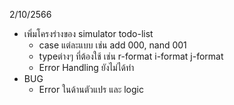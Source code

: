 2/10/2566
- เพิ่มโครงร่างของ simulator
todo-list
    - case แต่ละแบบ เช่น add 000, nand 001
    - typeต่างๆ ที่ต้องใช้ เช่น r-format i-format j-format
    - Error Handling ยังไม่ได้ทำ
- BUG
    - Error ในด้านตัวแปร และ logic
